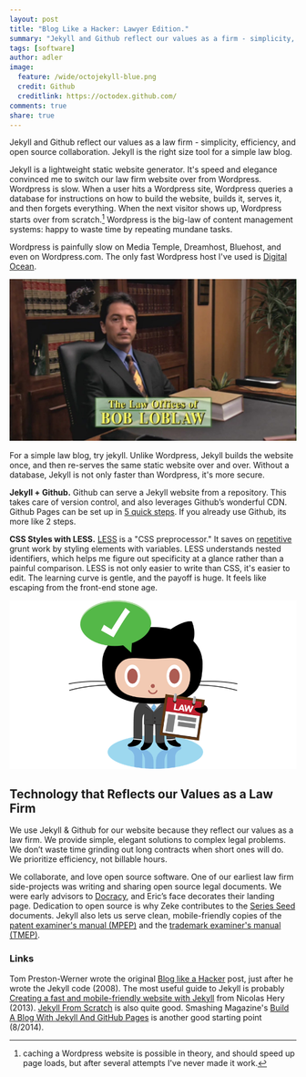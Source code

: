 ```yaml
---
layout: post
title: "Blog Like a Hacker: Lawyer Edition."
summary: "Jekyll and Github reflect our values as a firm - simplicity, efficiency, and open source collaboration."
tags: [software]
author: adler
image:
  feature: /wide/octojekyll-blue.png
  credit: Github
  creditlink: https://octodex.github.com/
comments: true
share: true
---
```



<p class="big-text">Jekyll and Github reflect our values as a law firm - simplicity, efficiency, and open source collaboration. Jekyll is the right size tool for a simple law blog.</p> 

Jekyll is a lightweight static website generator. It's speed and elegance convinced me to switch our law firm website over from Wordpress. Wordpress is slow. When a user hits a Wordpress site, Wordpress queries a database for instructions on how to build the website, builds it, serves it, and then forgets everything. When the next visitor shows up, Wordpress starts over from scratch.[^1] Wordpress is the big-law of content management systems: happy to waste time by repeating mundane tasks.

[^1]: caching a Wordpress website is possible in theory, and should speed up page loads, but after several attempts I've never made it work. 

Wordpress is painfully slow on Media Temple, Dreamhost, Bluehost, and even on Wordpress.com. The only fast Wordpress host I've used is [Digital Ocean](https://www.digitalocean.com/). 

<!-- [disclosure: Digital Ocean was one of our first clients].   -->

<img src="/images/bob-loblaw.jpg" class="translucent">

For a simple law blog, try jekyll. Unlike Wordpress, Jekyll builds the website once, and then re-serves the same static website over and over. Without a database, Jekyll is not only faster than Wordpress, it's more secure. 

**Jekyll + Github.** Github can serve a Jekyll website from a repository.  This takes care of version control, and also leverages Github’s wonderful CDN. Github Pages can be set up in [5 quick steps](https://pages.github.com/). If you already use Github, its more like 2 steps. 

**CSS Styles with LESS.** [LESS](http://lesscss.org/) is a "CSS preprocessor." It saves on [repetitive](http://en.wikipedia.org/wiki/Don't_repeat_yourself) grunt work by styling elements with variables. LESS understands nested identifiers, which helps me figure out specificity at a glance rather than a painful comparison. LESS is not only easier to write than CSS, it's easier to edit. The learning curve is gentle, and the payoff is huge. It feels like escaping from the front-end stone age.  

<img src="/images/octocat-agendacat-law.png" class="translucent">

## Technology that Reflects our Values as a Law Firm

We use Jekyll & Github for our website because they reflect our values as a law firm. We provide simple, elegant solutions to complex legal problems. We don’t waste time grinding out long contracts when short ones will do. We prioritize efficiency, not billable hours. 

We collaborate, and love open source software. One of our earliest law firm side-projects was writing and sharing open source legal documents. We were early advisors to [Docracy](Docracy.com), and Eric’s face decorates their landing page. Dedication to open source is why Zeke contributes to the [Series Seed](http://www.seriesseed.com/posts/2014/02/version-32.html) documents. Jekyll also lets us serve clean, mobile-friendly copies of the [patent examiner's manual (MPEP)](../mpep/) and the [trademark examiner's manual (TMEP)](../tpep/). 


### Links

Tom Preston-Werner wrote the original [Blog like a Hacker](http://tom.preston-werner.com/2008/11/17/blogging-like-a-hacker.html) post, just after he wrote the Jekyll code (2008). The most useful guide to Jekyll is probably [Creating a fast and mobile-friendly website with Jekyll](http://nicolashery.com/fast-mobile-friendly-website-with-jekyll/) from Nicolas Hery (2013). [Jekyll From Scratch](http://pixelcog.com/blog/2013/jekyll-from-scratch-introduction/) is also quite good. Smashing Magazine's [Build A Blog With Jekyll And GitHub Pages](http://www.smashingmagazine.com/2014/08/01/build-blog-jekyll-github-pages/) is another good starting point (8/2014). 

